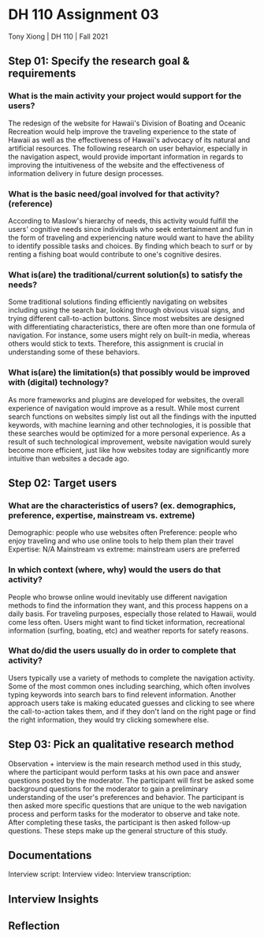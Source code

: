 # DH 110 Assignment 03
Tony Xiong | DH 110 | Fall 2021

## Step 01: Specify the research goal & requirements
### What is the main activity your project would support for the users?
The redesign of the website for Hawaii's Division of Boating and Oceanic Recreation would help improve the traveling experience to the state of Hawaii as well as the effectiveness of Hawaii's advocacy of its natural and artificial resources. The following research on user behavior, especially in the navigation aspect, would provide important information in regards to improving the intuitiveness of the website and the effectiveness of information delivery in future design processes.
### What is the basic need/goal involved for that activity? (reference)
According to Maslow's hierarchy of needs, this activity would fulfill the users' cognitive needs since individuals who seek entertainment and fun in the form of traveling and experiencing nature would want to have the ability to identify possible tasks and choices. By finding which beach to surf or by renting a fishing boat would contribute to one's cognitive desires.
### What is(are) the traditional/current solution(s) to satisfy the needs?
Some traditional solutions finding efficiently navigating on websites including using the search bar, looking through obvious visual signs, and trying different call-to-action buttons. Since most websites are designed with differentiating characteristics, there are often more than one formula of navigation. For instance, some users might rely on built-in media, whereas others would stick to texts. Therefore, this assignment is crucial in understanding some of these behaviors.
### What is(are) the limitation(s) that possibly would be improved with (digital) technology?
As more frameworks and plugins are developed for websites, the overall experience of navigation would improve as a result. While most current search functions on websites simply list out all the findings with the inputted keywords, with machine learning and other technologies, it is possible that these searches would be optimized for a more personal experience. As a result of such technological improvement, website navigation would surely become more efficient, just like how websites today are significantly more intuitive than websites a decade ago.

## Step 02: Target users
### What are the characteristics of users? (ex. demographics, preference, expertise, mainstream vs. extreme) 
Demographic: people who use websites often
Preference: people who enjoy traveling and who use online tools to help them plan their travel
Expertise: N/A
Mainstream vs extreme: mainstream users are preferred
### In which context (where, why) would the users do that activity? 
People who browse online would inevitably use different navigation methods to find the information they want, and this process happens on a daily basis. For traveling purposes, especially those related to Hawaii, would come less often. Users might want to find ticket information, recreational information (surfing, boating, etc) and weather reports for satefy reasons.
### What do/did the users usually do in order to complete that activity? 
Users typically use a variety of methods to complete the navigation activity. Some of the most common ones including searching, which often involves typing keywords into search bars to find relevent information. Another approach users take is making educated guesses and clicking to see where the call-to-action takes them, and if they don't land on the right page or find the right information, they would try clicking somewhere else.

## Step 03: Pick an qualitative research method
Observation + interview is the main research method used in this study, where the participant would perform tasks at his own pace and answer questions posted by the moderator. The participant will first be asked some background questions for the moderator to gain a preliminary understanding of the user's preferences and behavior. The participant is then asked more specific questions that are unique to the web navigation process and perform tasks for the moderator to observe and take note. After completing these tasks, the participant is then asked follow-up questions. These steps make up the general structure of this study.

## Documentations
Interview script:
Interview video:
Interview transcription:

## Interview Insights

## Reflection
